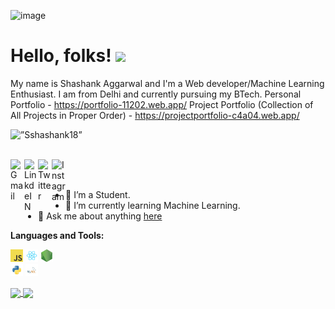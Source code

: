 ![image](https://user-images.githubusercontent.com/46228280/127737340-cd786276-df70-4afb-9c5d-ec4a9598ad51.png)


# Hello, folks! <img src="https://raw.githubusercontent.com/MartinHeinz/MartinHeinz/master/wave.gif" width="30px">

My name is Shashank Aggarwal and I'm a Web developer/Machine Learning Enthusiast. I am from Delhi and currently pursuing my BTech.
Personal Portfolio - https://portfolio-11202.web.app/
Project Portfolio (Collection of All Projects in Proper Order) - https://projectportfolio-c4a04.web.app/

<p align=””> <img src="https://komarev.com/ghpvc/?username=Sshashank18" alt=”Sshashank18” /> </p>
<br>

 
<a href = "mailto:shashankaggarwal13@gmail.com">
<img align="left" alt="Gmail" width="22px" src="https://cdn.jsdelivr.net/npm/simple-icons@v3/icons/gmail.svg"/>
</a>                                                                                                             
                                                                                                             
<a href="https://www.linkedin.com/in/shashank-a-27055b123/">
<img align="left" alt="LinkdeIN" width="22px" src="https://cdn.jsdelivr.net/npm/simple-icons@v3/icons/linkedin.svg" />
</a>
<a href="https://twitter.com/Shashan66708883">
<img align="left" alt="Twitter" width="22px" src="https://cdn.jsdelivr.net/npm/simple-icons@v3/icons/twitter.svg" />
</a>
<a href="https://www.instagram.com/__deucalion_/">
<img align="left" alt="Instagram" width="22px" src="https://cdn.jsdelivr.net/npm/simple-icons@v3/icons/instagram.svg" />
</a>
<br>
<br>

- 🔭 I’m a Student.
- 🌱 I’m currently learning Machine Learning.
- 💬 Ask me about anything [here](https://github.com/Sshashank18/Sshashank18/issues)


**Languages and Tools:**  

<code><img height="20" src="https://raw.githubusercontent.com/github/explore/80688e429a7d4ef2fca1e82350fe8e3517d3494d/topics/javascript/javascript.png"></code>
<code><img height="20" src="https://raw.githubusercontent.com/github/explore/80688e429a7d4ef2fca1e82350fe8e3517d3494d/topics/react/react.png"></code>
<code><img height="20" src="https://raw.githubusercontent.com/github/explore/80688e429a7d4ef2fca1e82350fe8e3517d3494d/topics/nodejs/nodejs.png"></code>    
<code><img height="20" src="https://raw.githubusercontent.com/github/explore/80688e429a7d4ef2fca1e82350fe8e3517d3494d/topics/python/python.png"></code>
<code><img height="20" src="https://raw.githubusercontent.com/github/explore/80688e429a7d4ef2fca1e82350fe8e3517d3494d/topics/mysql/mysql.png"></code>    
                                                                                                                     
<a href="https://github.com/Sshashank18/Sshashank18">
  <img align="center" src="https://github-readme-stats.vercel.app/api/top-langs/?username=Sshashank18&layout=compact&theme=material-palenight" />
</a>
<a href="https://github.com/Sshashank18/Sshashank18">
 <img align="center" src="https://github-readme-stats.vercel.app/api/?username=Sshashank18&theme=material-palenight" />
</a>                                                                                                      
                                                                                                      

